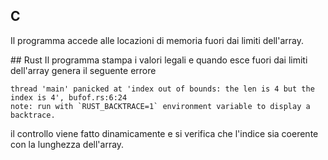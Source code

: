 ## C
Il programma accede alle locazioni di memoria fuori dai limiti dell'array.

## Rust
Il programma stampa i valori legali e quando esce fuori dai limiti dell'array genera il seguente errore  
```
thread 'main' panicked at 'index out of bounds: the len is 4 but the index is 4', bufof.rs:6:24
note: run with `RUST_BACKTRACE=1` environment variable to display a backtrace.
```
il controllo viene fatto dinamicamente e si verifica che l'indice sia coerente con la lunghezza dell'array.
